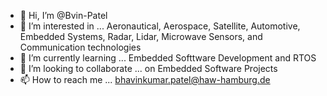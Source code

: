 - 👋 Hi, I’m @Bvin-Patel
- 👀 I’m interested in ... Aeronautical, Aerospace, Satellite, Automotive, Embedded Systems, Radar, Lidar, Microwave Sensors, and Communication technologies
- 🌱 I’m currently learning ... Embedded Softtware Development and RTOS 
- 💞️ I’m looking to collaborate ... on Embedded Software Projects 
- 📫 How to reach me ... bhavinkumar.patel@haw-hamburg.de 

<!---
Bvin-Patel/Bvin-Patel is a ✨ special ✨ repository because its `README.md` (this file) appears on your GitHub profile.
You can click the Preview link to take a look at your changes.
--->

